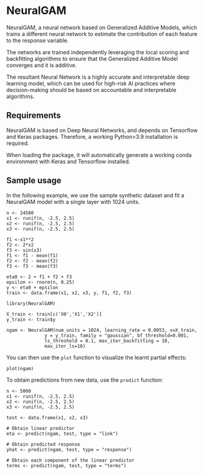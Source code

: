 # NeuralGAM

NeuralGAM, a neural network based on Generalized Additive Models, which trains a different neural network to estimate the contribution of each feature to the response variable. 

The networks are trained independently leveraging the local scoring and backfitting algorithms to ensure that the Generalized Additive Model converges and it is additive. 

The resultant Neural Network is a highly accurate and interpretable deep learning model, which can be used for high-risk AI practices where decision-making should be based on accountable and interpretable algorithms. 
            
## Requirements

NeuralGAM is based on Deep Neural Networks, and depends on Tensorflow and Keras packages. Therefore, a working Python>3.9 installation is required.

When loading the package, it will automatically generate a working conda environment with 
Keras and Tensorflow installed. 

## Sample usage

In the following example, we use the sample synthetic dataset and fit a NeuralGAM model
with a single layer with 1024 units.  

```
n <- 24500
x1 <- runif(n, -2.5, 2.5)
x2 <- runif(n, -2.5, 2.5)
x3 <- runif(n, -2.5, 2.5)

f1 <-x1**2
f2 <- 2*x2
f3 <- sin(x3)
f1 <- f1 - mean(f1)
f2 <- f2 - mean(f2)
f3 <- f3 - mean(f3)

eta0 <- 2 + f1 + f2 + f3
epsilon <- rnorm(n, 0.25)
y <- eta0 + epsilon
train <- data.frame(x1, x2, x3, y, f1, f2, f3)

library(NeuralGAM)

X_train <- train[c('X0','X1','X2')]
y_train <- train$y

ngam <- NeuralGAM(num_units = 1024, learning_rate = 0.0053, x=X_train,
              y = y_train, family = "gaussian", bf_threshold=0.001,
              ls_threshold = 0.1, max_iter_backfitting = 10,
              max_iter_ls=10)

```
You can then use the `plot` function to visualize the learnt partial effects: 

```
plot(ngam)
```

To obtain predictions from new data, use the `predict` function: 

```
n <- 5000
x1 <- runif(n, -2.5, 2.5)
x2 <- runif(n, -2.5, 2.5)
x3 <- runif(n, -2.5, 2.5)

test <- data.frame(x1, x2, x3)

# Obtain linear predictor
eta <- predict(ngam, test, type = "link")

# Obtain predicted response
yhat <- predict(ngam, test, type = "response")

# Obtain each component of the linear predictor 
terms <- predict(ngam, test, type = "terms")

```

